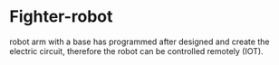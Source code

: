 # Fighter-robot
robot arm with a base has programmed after designed and create the electric circuit, therefore the robot can be controlled remotely (IOT).  
